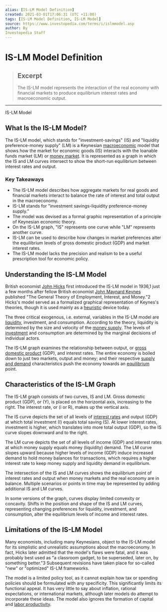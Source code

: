 ```yaml
---
alias: [IS-LM Model Definition]
created: 2021-03-01T17:06:31 (UTC +11:00)
tags: [IS-LM Model Definition, IS-LM Model]
source: https://www.investopedia.com/terms/i/islmmodel.asp
author: By
Investopedia Staff
---
```


# IS-LM Model Definition

> ## Excerpt
> The IS-LM model represents the interaction of the real economy with financial markets to produce equilibrium interest rates and macroeconomic output.

---

IS-LM Model
## What Is the IS-LM Model?

The IS-LM model, which stands for "investment-savings" (IS) and "liquidity preference-money supply" (LM) is a Keynesian [macroeconomic](https://www.investopedia.com/terms/m/macroeconomics.asp) model that shows how the market for economic goods (IS) interacts with the loanable funds market (LM) or [money market](https://www.investopedia.com/terms/m/moneymarket.asp). It is represented as a graph in which the IS and LM curves intersect to show the short-run equilibrium between interest rates and output.

### Key Takeaways

-   The IS-LM model describes how aggregate markets for real goods and financial markets interact to balance the rate of interest and total output in the macroeconomy.
-   IS-LM stands for "investment savings-liquidity preference-money supply."
-   The model was devised as a formal graphic representation of a principle of Keynesian economic theory.
-   On the IS-LM graph, "IS" represents one curve while "LM" represents another curve.
-   IS-LM can be used to describe how changes in market preferences alter the equilibrium levels of gross domestic product (GDP) and market interest rates.
-   The IS-LM model lacks the precision and realism to be a useful prescription tool for economic policy.

## Understanding the IS-LM Model

British economist [John Hicks](https://www.investopedia.com/terms/j/john-r-hicks.asp) first introduced the IS-LM model in 1936,1 just a few months after fellow British economist [John Maynard Keynes](https://www.investopedia.com/terms/j/john_maynard_keynes.asp) published "The General Theory of Employment, Interest, and Money."2 Hicks's model served as a formalized graphical representation of Keynes's theories, though it is used mainly as a [heuristic](https://www.investopedia.com/terms/h/heuristics.asp) device today.

The three critical exogenous, i.e. external, variables in the IS-LM model are [liquidity](https://www.investopedia.com/terms/l/liquidity.asp), investment, and consumption. According to the theory, liquidity is determined by the size and velocity of the [money supply](https://www.investopedia.com/terms/m/moneysupply.asp). The levels of [investment](https://www.investopedia.com/terms/i/investing.asp) and consumption are determined by the marginal decisions of individual actors.

The IS-LM graph examines the relationship between output, or [gross domestic product](https://www.investopedia.com/terms/g/gdp.asp) (GDP), and interest rates. The entire economy is boiled down to just two markets, output and money; and their respective [supply and demand](https://www.investopedia.com/terms/l/law-of-supply-demand.asp) characteristics push the economy towards an [equilibrium](https://www.investopedia.com/terms/e/equilibrium.asp) point.

## Characteristics of the IS-LM Graph

The IS-LM graph consists of two curves, IS and LM. Gross domestic product (GDP), or (Y), is placed on the horizontal axis, increasing to the right. The interest rate, or (i or R), makes up the vertical axis.

The IS curve depicts the set of all levels of [interest rates](https://www.investopedia.com/terms/i/interestrate.asp) and output (GDP) at which total investment (I) equals total saving (S). At lower interest rates, investment is higher, which translates into more total output (GDP), so the IS curve slopes downward and to the right.

The LM curve depicts the set of all levels of income (GDP) and interest rates at which money supply equals money (liquidity) demand. The LM curve slopes upward because higher levels of income (GDP) induce increased demand to hold money balances for transactions, which requires a higher interest rate to keep money supply and liquidity demand in equilibrium.

The intersection of the IS and LM curves shows the equilibrium point of interest rates and output when money markets and the real economy are in balance. Multiple scenarios or points in time may be represented by adding additional IS and LM curves.

In some versions of the graph, curves display limited convexity or concavity. Shifts in the position and shape of the IS and LM curves, representing changing preferences for liquidity, investment, and consumption, alter the equilibrium levels of income and interest rates.

## Limitations of the IS-LM Model

Many economists, including many Keynesians, object to the IS-LM model for its simplistic and unrealistic assumptions about the macroeconomy. In fact, Hicks later admitted that the model's flaws were fatal, and it was probably best used as "a classroom gadget, to be superseded, later on, by something better."3 Subsequent revisions have taken place for so-called "new" or "optimized" IS-LM frameworks.

The model is a limited policy tool, as it cannot explain how tax or spending policies should be formulated with any specificity. This significantly limits its functional appeal. It has very little to say about inflation, rational expectations, or international markets, although later models do attempt to incorporate these ideas. The model also ignores the formation of capital and [labor productivity](https://www.investopedia.com/terms/l/labor-productivity.asp).
